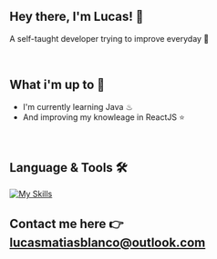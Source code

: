 ## Hey there, I'm Lucas! 👋 
A self-taught developer trying to improve everyday 💪

<br/>

## What i'm up to 🚀

- I'm currently learning Java ♨
- And improving my knowleage in ReactJS ⭐

<br/>

## Language & Tools 🛠️

[![My Skills](https://skillicons.dev/icons?i=js,html,css,express,nextjs,figma&theme=dark)](https://skillicons.dev)

 ##  Contact me here 👉 <lucasmatiasblanco@outlook.com>
 


<!--
**lucasmblanco/lucasmblanco** is a ✨ _special_ ✨ repository because its `README.md` (this file) appears on your GitHub profile.

Here are some ideas to get you started:

- 🔭 I’m currently working on ...
- 🌱 I’m currently learning ...
- 👯 I’m looking to collaborate on ...
- 🤔 I’m looking for help with ...
- 💬 Ask me about ...
- 📫 How to reach me: ...
- 😄 Pronouns: ...
- ⚡ Fun fact: ...
-->


